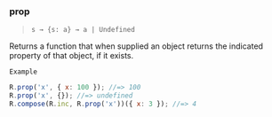 ### prop

> `s → {s: a} → a | Undefined`

Returns a function that when supplied an object returns the indicated property of that object, if it exists.

`Example`

```js
R.prop('x', { x: 100 }); //=> 100
R.prop('x', {}); //=> undefined
R.compose(R.inc, R.prop('x'))({ x: 3 }); //=> 4
```
